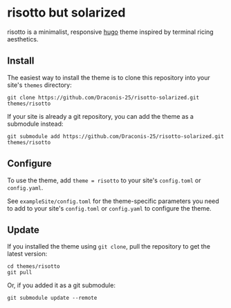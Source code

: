 # risotto but solarized

risotto is a minimalist, responsive [hugo](https://gohugo.io) theme inspired by terminal ricing aesthetics.

<!-- ![Screenshot of the risotto theme](https://raw.githubusercontent.com/joeroe/risotto/master/images/screenshot.png) -->

## Install

The easiest way to install the theme is to clone this repository into your site's `themes` directory:

```shell
git clone https://github.com/Draconis-25/risotto-solarized.git themes/risotto
```

If your site is already a git repository, you can add the theme as a submodule instead:

```shell
git submodule add https://github.com/Draconis-25/risotto-solarized.git themes/risotto
```

## Configure

To use the theme, add `theme = risotto` to your site's `config.toml` or `config.yaml`.

See `exampleSite/config.toml` for the theme-specific parameters you need to add to your site's `config.toml` or `config.yaml` to configure the theme.

## Update

If you installed the theme using `git clone`, pull the repository to get the latest version:

```shell
cd themes/risotto
git pull
```

Or, if you added it as a git submodule:

```shell
git submodule update --remote
```


